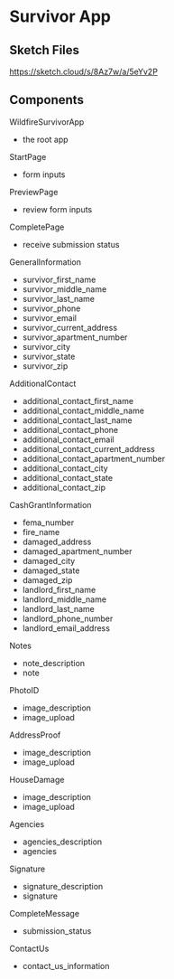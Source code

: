 # Survivor App

## Sketch Files

https://sketch.cloud/s/8Az7w/a/5eYv2P

## Components

WildfireSurvivorApp

- the root app

StartPage

- form inputs

PreviewPage

- review form inputs

CompletePage

- receive submission status

GeneralInformation

- survivor_first_name
- survivor_middle_name
- survivor_last_name
- survivor_phone
- survivor_email
- survivor_current_address
- survivor_apartment_number
- survivor_city
- survivor_state
- survivor_zip

AdditionalContact

- additional_contact_first_name
- additional_contact_middle_name
- additional_contact_last_name
- additional_contact_phone
- additional_contact_email
- additional_contact_current_address
- additional_contact_apartment_number
- additional_contact_city
- additional_contact_state
- additional_contact_zip

CashGrantInformation

- fema_number
- fire_name
- damaged_address
- damaged_apartment_number
- damaged_city
- damaged_state
- damaged_zip
- landlord_first_name
- landlord_middle_name
- landlord_last_name
- landlord_phone_number
- landlord_email_address

Notes

- note_description
- note

PhotoID

- image_description
- image_upload

AddressProof

- image_description
- image_upload

HouseDamage

- image_description
- image_upload

Agencies

- agencies_description
- agencies

Signature

- signature_description
- signature

CompleteMessage

- submission_status

ContactUs

- contact_us_information
